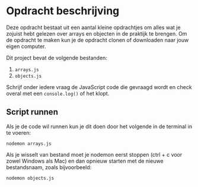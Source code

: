 # Opdracht beschrijving

Deze opdracht bestaat uit een aantal kleine opdrachtjes om alles wat je zojuist hebt gelezen over arrays en objecten in de praktijk te brengen. Om de opdracht te maken kun je de opdracht clonen of downloaden naar jouw eigen computer.

Dit project bevat de volgende bestanden:

1. `arrays.js`
2. `objects.js`

Schrijf onder iedere vraag de JavaScript code die gevraagd wordt en check overal met een `console.log()` of het klopt.

## Script runnen
Als je de code wil runnen kun je dit doen door het volgende in de terminal in te voeren:

`nodemon arrays.js`

Als je wisselt van bestand moet je nodemon eerst stoppen (ctrl + c voor zowel Windows als Mac) en dan opnieuw starten met de nieuwe bestandsnaam, zoals bijvoorbeeld:

`nodemon objects.js`